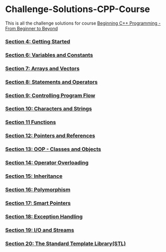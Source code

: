 # Challenge-Solutions-CPP-Course
This is all the challenge solutions for course [Beginning C++ Programming - From Beginner to Beyond](https://www.udemy.com/course/beginning-c-plus-plus-programming/)
### [Section 4: Getting Started](./Section_4/)
### [Section 6: Variables and Constants](./Section_6/)
### [Section 7: Arrays and Vectors](./Section_7)
### [Section 8: Statements and Operators](./Section_8)
### [Section 9: Controlling Program Flow](./Section_9)
### [Section 10: Characters and Strings](./Section_10)
### [Section 11 Functions](./Section_11)
### [Section 12: Pointers and References](./Section_12)
### [Section 13: OOP - Classes and Objects](./Section_13)
### [Section 14: Operator Overloading](./Section_14)
### [Section 15: Inheritance](./Section_15)
### [Section 16: Polymorphism](./Section_16)
### [Section 17: Smart Pointers](./Section_17)
### [Section 18: Exception Handling](./Section_18)
### [Section 19: I/O and Streams](./Section_19)
### [Section 20: The Standard Template Library(STL)](./Section_20)
